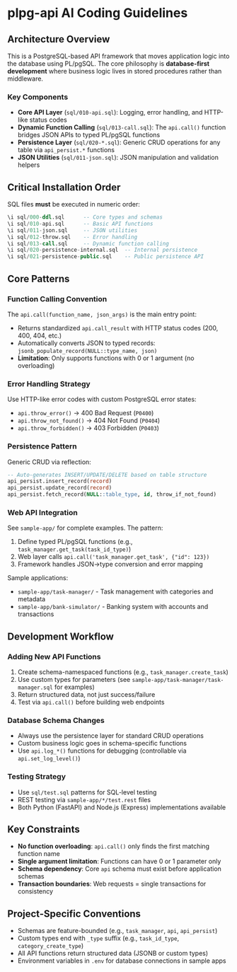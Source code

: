 # plpg-api AI Coding Guidelines

## Architecture Overview

This is a PostgreSQL-based API framework that moves application logic into the database using PL/pgSQL. The core philosophy is **database-first development** where business logic lives in stored procedures rather than middleware.

### Key Components

- **Core API Layer** (`sql/010-api.sql`): Logging, error handling, and HTTP-like status codes
- **Dynamic Function Calling** (`sql/013-call.sql`): The `api.call()` function bridges JSON APIs to typed PL/pgSQL functions
- **Persistence Layer** (`sql/020-*.sql`): Generic CRUD operations for any table via `api_persist.*` functions
- **JSON Utilities** (`sql/011-json.sql`): JSON manipulation and validation helpers

## Critical Installation Order

SQL files **must** be executed in numeric order:
```sql
\i sql/000-ddl.sql      -- Core types and schemas
\i sql/010-api.sql      -- Basic API functions
\i sql/011-json.sql     -- JSON utilities
\i sql/012-throw.sql    -- Error handling
\i sql/013-call.sql     -- Dynamic function calling
\i sql/020-persistence-internal.sql  -- Internal persistence
\i sql/021-persistence-public.sql    -- Public persistence API
```

## Core Patterns

### Function Calling Convention

The `api.call(function_name, json_args)` is the main entry point:
- Returns standardized `api.call_result` with HTTP status codes (200, 400, 404, etc.)
- Automatically converts JSON to typed records: `jsonb_populate_record(NULL::type_name, json)`
- **Limitation**: Only supports functions with 0 or 1 argument (no overloading)

### Error Handling Strategy

Use HTTP-like error codes with custom PostgreSQL error states:
- `api.throw_error()` → 400 Bad Request (`P0400`)
- `api.throw_not_found()` → 404 Not Found (`P0404`) 
- `api.throw_forbidden()` → 403 Forbidden (`P0403`)

### Persistence Pattern

Generic CRUD via reflection:
```sql
-- Auto-generates INSERT/UPDATE/DELETE based on table structure
api_persist.insert_record(record)
api_persist.update_record(record) 
api_persist.fetch_record(NULL::table_type, id, throw_if_not_found)
```

### Web API Integration

See `sample-app/` for complete examples. The pattern:
1. Define typed PL/pgSQL functions (e.g., `task_manager.get_task(task_id_type)`)
2. Web layer calls `api.call('task_manager.get_task', {"id": 123})`
3. Framework handles JSON→type conversion and error mapping

Sample applications:
- `sample-app/task-manager/` - Task management with categories and metadata
- `sample-app/bank-simulator/` - Banking system with accounts and transactions

## Development Workflow

### Adding New API Functions

1. Create schema-namespaced functions (e.g., `task_manager.create_task`)
2. Use custom types for parameters (see `sample-app/task-manager/task-manager.sql` for examples)
3. Return structured data, not just success/failure
4. Test via `api.call()` before building web endpoints

### Database Schema Changes

- Always use the persistence layer for standard CRUD operations
- Custom business logic goes in schema-specific functions
- Use `api.log_*()` functions for debugging (controllable via `api.set_log_level()`)

### Testing Strategy

- Use `sql/test.sql` patterns for SQL-level testing
- REST testing via `sample-app/*/test.rest` files
- Both Python (FastAPI) and Node.js (Express) implementations available

## Key Constraints

- **No function overloading**: `api.call()` only finds the first matching function name
- **Single argument limitation**: Functions can have 0 or 1 parameter only
- **Schema dependency**: Core `api` schema must exist before application schemas
- **Transaction boundaries**: Web requests = single transactions for consistency

## Project-Specific Conventions

- Schemas are feature-bounded (e.g., `task_manager`, `api`, `api_persist`)
- Custom types end with `_type` suffix (e.g., `task_id_type`, `category_create_type`)
- All API functions return structured data (JSONB or custom types)
- Environment variables in `.env` for database connections in sample apps
